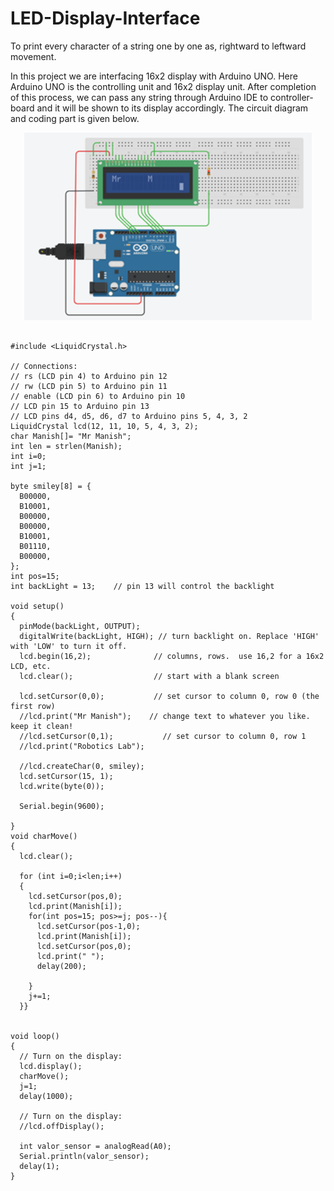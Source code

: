 # LED-Display-Interface
To print every character of a string one by one as, rightward to leftward movement.

In this project we are interfacing 16x2 display with Arduino UNO. Here Arduino UNO is the controlling unit and 16x2 display unit. After completion of this process, we can pass any string through Arduino IDE to controller-board and it will be shown to its display accordingly. The circuit diagram and coding part is given below.

<p align="center">
  <img 
    height="300"
    src="Images/LED Interface.png"
  >
</p>

```

#include <LiquidCrystal.h>

// Connections:
// rs (LCD pin 4) to Arduino pin 12
// rw (LCD pin 5) to Arduino pin 11
// enable (LCD pin 6) to Arduino pin 10
// LCD pin 15 to Arduino pin 13
// LCD pins d4, d5, d6, d7 to Arduino pins 5, 4, 3, 2
LiquidCrystal lcd(12, 11, 10, 5, 4, 3, 2);
char Manish[]= "Mr Manish";
int len = strlen(Manish);
int i=0;
int j=1;

byte smiley[8] = {
  B00000,
  B10001,
  B00000,
  B00000,
  B10001,
  B01110,
  B00000,
};
int pos=15;
int backLight = 13;    // pin 13 will control the backlight

void setup()
{
  pinMode(backLight, OUTPUT);
  digitalWrite(backLight, HIGH); // turn backlight on. Replace 'HIGH' with 'LOW' to turn it off.
  lcd.begin(16,2);              // columns, rows.  use 16,2 for a 16x2 LCD, etc.
  lcd.clear();                  // start with a blank screen
  
  lcd.setCursor(0,0);           // set cursor to column 0, row 0 (the first row)
  //lcd.print("Mr Manish");    // change text to whatever you like. keep it clean!
  //lcd.setCursor(0,1);           // set cursor to column 0, row 1
  //lcd.print("Robotics Lab");
  
  //lcd.createChar(0, smiley);
  lcd.setCursor(15, 1);  
  lcd.write(byte(0));
  
  Serial.begin(9600);
  
}
void charMove()
{
  lcd.clear();
  
  for (int i=0;i<len;i++) 
  {
    lcd.setCursor(pos,0);
    lcd.print(Manish[i]);
    for(int pos=15; pos>=j; pos--){
      lcd.setCursor(pos-1,0);
      lcd.print(Manish[i]);
      lcd.setCursor(pos,0);
      lcd.print(" ");
      delay(200);

    }
    j+=1;
  }}


void loop()
{
  // Turn on the display:
  lcd.display();
  charMove();
  j=1;
  delay(1000);

  // Turn on the display:
  //lcd.offDisplay();
  
  int valor_sensor = analogRead(A0);
  Serial.println(valor_sensor);
  delay(1);      
}

```
